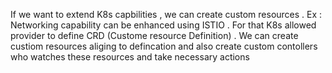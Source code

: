 If we want to extend K8s capbilities , we can create custom resources . Ex : Networking capability can be enhanced using ISTIO . For that K8s allowed provider to define CRD (Custome resource  Definition) . We can create custiom resources aliging to defincation and also create custom contollers who watches these resources and take necessary actions 